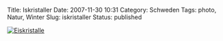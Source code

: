 Title: Iskristaller
Date: 2007-11-30 10:31
Category: Schweden
Tags: photo, Natur, Winter
Slug: iskristaller
Status: published

[![Eiskristalle](/pic/iskristaller1_s.jpg "Eiskristalle")](/pic/iskristaller1_l.jpg)

